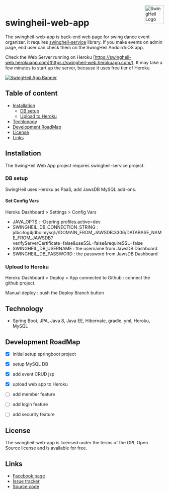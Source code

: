 <a href="fb.me/swingheilapp/">
    <img src="https://t1.daumcdn.net/cfile/tistory/99CEF04C5B3066E235" alt="SwingHeil Logo" title="SwingHeil" align="right" height="60" />
</a>

swingheil-web-app
======================

The swingheil-web-app is back-end web page for swing dance event organizer.
It requires [swingheil-service](https://github.com/tomparkpro/swingheil-service) library. If you make events on admin page, end user can check them on the SwingHeil Andoird/iOS app.

Check the Web Server running on Heroku [https://swingheil-web.herokuapp.com](https://swingheil-web.herokuapp.com/). It may take a few minutes to start up the server, because it uses free tier of Heroku.

[![SwingHeil App Banner](https://t1.daumcdn.net/cfile/tistory/9912074C5B3066E107)](https://github.com/tomparkpro/swingheil-service/)


## Table of content

- [Installation](#installation)
    - [DB setup](#db-setup)
    - [Upload to Heroku](#upload-to-heroku)
- [Techlonogy](#technology)
- [Development RoadMap](#development-roadmap)
- [License](#license)
- [Links](#links)


## Installation

The SwingHeil Web App project requires swingheil-service project.


### DB setup

SwingHeil uses Heroku as PaaS, add JawsDB MySQL add-ons.

#### Set Config Vars 

Heroku Dashboard > Settings > Config Vars

- JAVA_OPTS : -Dspring.profiles.active=dev
- SWINGHEIL_DB_CONNECTION_STRING : jdbc:log4jdbc:mysql://DOMAIN_FROM_JAWSDB:3306/DATABASE_NAME_FROM_JAWSDB?verifyServerCertificate=false&useSSL=false&requireSSL=false
- SWINGHEIL_DB_USERNAME : the username from JawsDB Dashboard
- SWINGHEIL_DB_PASSWORD : the password from JawsDB Dashboard

### Upload to Heroku

Heroku Dashboard > Deploy > App connected to Github : connect the github project.

Manual deploy : push the Deploy Branch button


## Technology

- Spring Boot, JPA, Java 8, Java EE, Hibernate, gradle, yml, Heroku, MySQL


## Development RoadMap

- [x] initial setup springboot project
- [x] setup MySQL DB
- [x] add event CRUD jsp
- [x] upload web app to Heroku
- [ ] add member feature
- [ ] add login feature
- [ ] add security feature


## License

The swingheil-web-app is licensed under the terms of the GPL Open Source
license and is available for free.


## Links 

* [Facebook page](https://www.facebook.com/swingheilapp)
* [Issue tracker](https://github.com/tomparkpro/swingheil-web-app/issues)
* [Source code](https://github.com/tomparkpro/swingheil-web-app)
